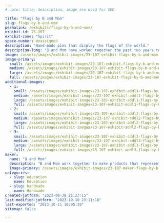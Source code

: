 ```yaml
---
# note: title, description, image are used for SEO

title: "Flags by B and Mom"
slug: flags-by-b-and-mom
permalink: /exhibits/flags-by-b-and-mom/
exhibit-id: 23-107
exhibit-zone: "Spirit"
space-number: Unassigned
description: "Hand-made pins that display the flags of the world."
description-long: "B and Mom have worked together the past two years to create products that represent all the people of the world. We used to make ornaments, but not everyone celebrates holidays with ornaments. So this year, we will be making pins of all the flags of the world. We're excited to be back for a third year at Maker Faire Orlando and can't wait to converse with everyone that stops by our booth!"
image: /assets/images/exhibit-images/23-107-exhibit-flags-by-b-and-mom-exhibit-large.jpg
image-primary: 
  small: /assets/images/exhibit-images/23-107-exhibit-flags-by-b-and-mom-exhibit-small.jpg
  medium: /assets/images/exhibit-images/23-107-exhibit-flags-by-b-and-mom-exhibit-medium.jpg
  large: /assets/images/exhibit-images/23-107-exhibit-flags-by-b-and-mom-exhibit-large.jpg
  full: /assets/images/exhibit-images/23-107-exhibit-flags-by-b-and-mom-exhibit-full.jpg
additional-images: 
  - 1:
    small: /assets/images/exhibit-images/23-107-exhibit-addl1-flags-by-b-and-mom-award-small.jpg
    medium: /assets/images/exhibit-images/23-107-exhibit-addl1-flags-by-b-and-mom-award-medium.jpg
    large: /assets/images/exhibit-images/23-107-exhibit-addl1-flags-by-b-and-mom-award-large.jpg
    full: /assets/images/exhibit-images/23-107-exhibit-addl1-flags-by-b-and-mom-award-full.jpg
  - 2:
    small: /assets/images/exhibit-images/23-107-exhibit-addl2-flags-by-b-and-mom-b-and-mom-small.jpg
    medium: /assets/images/exhibit-images/23-107-exhibit-addl2-flags-by-b-and-mom-b-and-mom-medium.jpg
    large: /assets/images/exhibit-images/23-107-exhibit-addl2-flags-by-b-and-mom-b-and-mom-large.jpg
    full: /assets/images/exhibit-images/23-107-exhibit-addl2-flags-by-b-and-mom-b-and-mom-full.jpg
  - 3:
    small: /assets/images/exhibit-images/23-107-exhibit-addl3-flags-by-b-and-mom-ornament-small.jpg
    medium: /assets/images/exhibit-images/23-107-exhibit-addl3-flags-by-b-and-mom-ornament-medium.jpg
    large: /assets/images/exhibit-images/23-107-exhibit-addl3-flags-by-b-and-mom-ornament-large.jpg
    full: /assets/images/exhibit-images/23-107-exhibit-addl3-flags-by-b-and-mom-ornament-full.jpg
maker: 
  name: "B and Mom"
  description: "B and Mom work together to make products that represent all the people of the world."
  image-primary: /assets/images/exhibit-images/23-107-maker-flags-by-b-and-mom-maker-group-medium.jpg
categories: 
  - slug: education
    name: Education
  - slug: handmade
    name: Handmade
created-jotform: "2023-08-30 21:23:15"
last-modified-jotform: "2023-10-10 23:11:18"
last-exported: "2023-10-11 16:05:30"
sitemap: false

---
```

